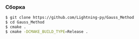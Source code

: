 ### Сборка

```bash
$ git clone https://github.com/Lightning-py/Gauss_Method
$ cd Gauss_Method
$ cmake .
$ cmake -DCMAKE_BUILD_TYPE=Release .
```
